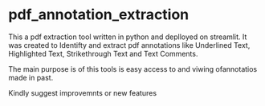 # pdf_annotation_extraction

This a pdf extraction tool written in python and deplloyed on streamlit. 
It was created to Identifty and extract pdf annotations like Underlined Text, Highlighted Text, Strikethrough Text and Text Comments.

The main purpose is of this tools is easy access to and viwing ofannotatios made in past.




Kindly suggest improvemnts or new features
